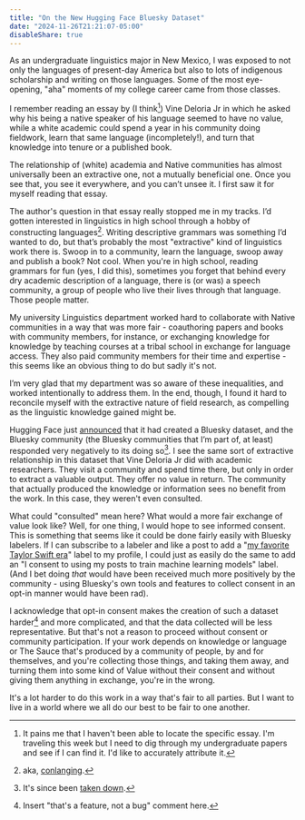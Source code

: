 ```yaml
---
title: "On the New Hugging Face Bluesky Dataset"
date: "2024-11-26T21:21:07-05:00"
disableShare: true
---
```


As an undergraduate linguistics major in New Mexico, I was exposed to not only the languages of present-day America but
also to lots of indigenous scholarship and writing on those languages. Some of the most eye-opening, "aha" moments of
my college career came from those classes.

I remember reading an essay by (I think[^1]) Vine Deloria Jr in which he asked why his being a native speaker of his
language seemed to have no value, while a white academic could spend a year in his community doing fieldwork, learn
that same language (incompletely!), and turn that knowledge into tenure or a published book.

The relationship of (white) academia and Native communities has almost universally been an extractive one, not a
mutually beneficial one. Once you see that, you see it everywhere, and you can’t unsee it. I first saw it for myself
reading that essay.

The author's question in that essay really stopped me in my tracks. I’d gotten interested in linguistics in high school
through a hobby of constructing languages[^2]. Writing descriptive grammars was something I’d wanted to do, but that’s
probably the most "extractive" kind of linguistics work there is. Swoop in to a community, learn the language, swoop
away and publish a book? Not cool. When you're in high school, reading grammars for fun (yes, I did this), sometimes
you forget that behind every dry academic description of a language, there is (or was) a speech community, a group of
people who live their lives through that language. Those people matter.

My university Linguistics department worked hard to collaborate with Native communities in a way that was more fair -
coauthoring papers and books with community members, for instance, or exchanging knowledge for knowledge by teaching
courses at a tribal school in exchange for language access. They also paid community members for their time and
expertise - this seems like an obvious thing to do but sadly it's not.

I’m very glad that my department was so aware of these inequalities, and worked intentionally to address them. In the
end, though, I found it hard to reconcile myself with the extractive nature of field research, as compelling as the
linguistic knowledge gained might be.

Hugging Face just [announced](https://bsky.app/profile/danielvanstrien.bsky.social/post/3lbu6l4fxdc2e) that it had
created a Bluesky dataset, and the Bluesky community (the Bluesky communities that I’m part of, at least) responded
very negatively to its doing so[^3]. I see the same sort of extractive relationship in this dataset that Vine
Deloria Jr did with academic researchers. They visit a community and spend time there, but only in order to extract a
valuable output. They offer no value in return. The community that actually produced the knowledge or information sees
no benefit from the work. In this case, they weren't even consulted.

What could "consulted" mean here? What would a more fair exchange of value look like? Well, for one thing, I would hope
to see informed consent. This is something that seems like it could be done fairly easily with Bluesky labelers. If I
can subscribe to a labeler and like a post to add a
"[my favorite Taylor Swift era](https://bsky.app/profile/did:plc:dm6tjhimvcxsgh2yxbppbqkx)" label to my profile, I could
just as easily do the same to add an "I consent to using my posts to train machine learning models" label. (And I bet
doing _that_ would have been received much more positively by the community - using Bluesky's own tools and features to
collect consent in an opt-in manner would have been rad).

I acknowledge that opt-in consent makes the creation of such a dataset harder[^4] and more complicated, and that the
data collected will be less representative. But that's not a reason to proceed without consent or community
participation. If your work depends on knowledge or language or The Sauce that's produced by a community of people,
by and for themselves, and you're collecting those things, and taking them away, and turning them into some kind of
Value without their consent and without giving them anything in exchange, you're in the wrong.

It's a lot harder to do this work in a way that's fair to all parties. But I want to live in a world where we all do our
best to be fair to one another.

[^1]: It pains me that I haven't been able to locate the specific essay. I'm traveling this week but I need to dig
    through my undergraduate papers and see if I can find it. I'd like to accurately attribute it.

[^2]: aka, [conlanging](https://en.wikipedia.org/wiki/Constructed_language).

[^3]: It's since been [taken down](https://bsky.app/profile/danielvanstrien.bsky.social/post/3lbvih4luvk23).

[^4]: Insert "that's a feature, not a bug" comment here.
